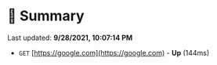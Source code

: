 # 📖 Summary
Last updated: **9/28/2021, 10:07:14 PM**

- `GET` [https://google.com](https://google.com) - **Up** (144ms)
